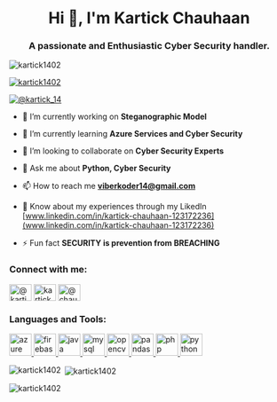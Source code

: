 <h1 align="center">Hi 👋, I'm Kartick Chauhaan</h1>
<h3 align="center">A passionate and Enthusiastic Cyber Security handler.</h3>

<p align="left"> <img src="https://komarev.com/ghpvc/?username=kartick1402&label=Profile%20views&color=0e75b6&style=flat" alt="kartick1402" /> </p>

<p align="left"> <a href="https://github.com/ryo-ma/github-profile-trophy"><img src="https://github-profile-trophy.vercel.app/?username=kartick1402" alt="kartick1402" /></a> </p>

<p align="left"> <a href="https://twitter.com/@kartick_14" target="blank"><img src="https://img.shields.io/twitter/follow/@kartick_14?logo=twitter&style=for-the-badge" alt="@kartick_14" /></a> </p>

- 🔭 I’m currently working on **Steganographic Model**

- 🌱 I’m currently learning **Azure Services and Cyber Security**

- 👯 I’m looking to collaborate on **Cyber Security Experts**

- 💬 Ask me about **Python, Cyber Security**

- 📫 How to reach me **viberkoder14@gmail.com**

- 📄 Know about my experiences through my LikedIn [www.linkedin.com/in/kartick-chauhaan-123172236](www.linkedin.com/in/kartick-chauhaan-123172236)

- ⚡ Fun fact **SECURITY is prevention from BREACHING**

<h3 align="left">Connect with me:</h3>
<p align="left">
<a href="https://twitter.com/@kartick_14" target="blank"><img align="center" src="https://raw.githubusercontent.com/rahuldkjain/github-profile-readme-generator/master/src/images/icons/Social/twitter.svg" alt="@kartick_14" height="30" width="40" /></a>
<a href="https://linkedin.com/in/kartick chauhaan" target="blank"><img align="center" src="https://raw.githubusercontent.com/rahuldkjain/github-profile-readme-generator/master/src/images/icons/Social/linked-in-alt.svg" alt="kartick chauhaan" height="30" width="40" /></a>
<a href="https://www.hackerrank.com/@chauhaankartick" target="blank"><img align="center" src="https://raw.githubusercontent.com/rahuldkjain/github-profile-readme-generator/master/src/images/icons/Social/hackerrank.svg" alt="@chauhaankartick" height="30" width="40" /></a>
</p>

<h3 align="left">Languages and Tools:</h3>
<p align="left"> <a href="https://azure.microsoft.com/en-in/" target="_blank" rel="noreferrer"> <img src="https://www.vectorlogo.zone/logos/microsoft_azure/microsoft_azure-icon.svg" alt="azure" width="40" height="40"/> </a> <a href="https://firebase.google.com/" target="_blank" rel="noreferrer"> <img src="https://www.vectorlogo.zone/logos/firebase/firebase-icon.svg" alt="firebase" width="40" height="40"/> </a> <a href="https://www.java.com" target="_blank" rel="noreferrer"> <img src="https://www.vectorlogo.zone/logos/java/java-icon.svg" alt="java" width="40" height="40"/> </a> <a href="https://www.mysql.com/" target="_blank" rel="noreferrer"> <img src="https://www.vectorlogo.zone/logos/mysql/mysql-icon.svg" alt="mysql" width="40" height="40"/> </a> <a href="https://opencv.org/" target="_blank" rel="noreferrer"> <img src="https://www.vectorlogo.zone/logos/opencv/opencv-icon.svg" alt="opencv" width="40" height="40"/> </a> <a href="https://pandas.pydata.org/" target="_blank" rel="noreferrer"> <img src="https://www.vectorlogo.zone/logos/pandas/pandas-icon.svg" alt="pandas" width="40" height="40"/> </a> <a href="https://www.php.net" target="_blank" rel="noreferrer"> <img src="https://www.vectorlogo.zone/logos/php/php-icon.svg" alt="php" width="40" height="40"/> </a> <a href="https://www.python.org" target="_blank" rel="noreferrer"> <img src="https://www.vectorlogo.zone/logos/python/python-icon.svg" alt="python" width="40" height="40"/> </a> </p>

<p><img align="left" src="https://github-readme-stats.vercel.app/api/top-langs?username=kartick1402&show_icons=true&locale=en&layout=compact" alt="kartick1402" /></p>

<p>&nbsp;<img align="center" src="https://github-readme-stats.vercel.app/api?username=kartick1402&show_icons=true&locale=en" alt="kartick1402" /></p>

<p><img align="center" src="https://github-readme-streak-stats.herokuapp.com/?user=kartick1402&" alt="kartick1402" /></p>

